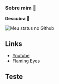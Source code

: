 ### Sobre mim 👋
__Descubra 🤫__

![Meu status no Github](https://github-readme-stats.vercel.app/api?username=GardZock&show_icons=true&theme=radical)

## Links
- [Youtube](https://www.youtube.com/channel/UCVFBY7RDx90e9JTK7MZ-Rrg)
- [Flaming Eyes](https://discord.gg/rzEdvZGA6z)
## Teste